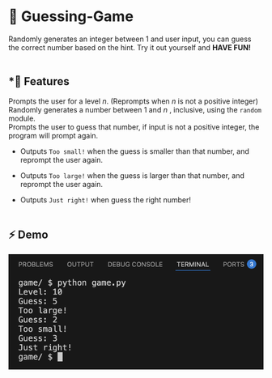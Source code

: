 # 🎲 Guessing-Game
Randomly generates an integer between 1 and user input, you can guess the correct number based on the hint. Try it out yourself and __HAVE FUN!__<br/><br/>

## *⃣ Features
Prompts the user for a level _n_. (Reprompts when _n_ is not a positive integer)\
Randomly generates a number between 1 and _n_ , inclusive, using the `random` module.\
Prompts the user to guess that number, if input is not a positive integer, the program will prompt again.

- Outputs `Too small!` when the guess is smaller than that number, and reprompt the user again.

* Outputs `Too large!` when the guess is larger than that number, and reprompt the user again.

+ Outputs `Just right!` when guess the right number!<br/><br/>

## ⚡️ Demo
<img src="https://github.com/ayahkashif/Guessing-Game/blob/main/demo.png" alt="demo image">
